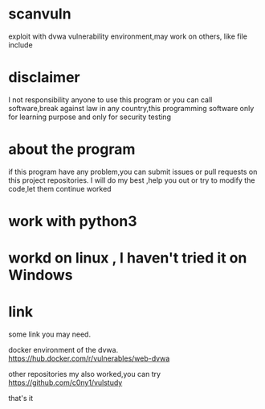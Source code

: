 # scanvuln
exploit with dvwa vulnerability environment,may work on others, like file include

# disclaimer
I not responsibility anyone to use this program or you can call software,break against law in any country,this programming software only for learning purpose and only for security testing

# about the program
if this program have any problem,you can submit issues or pull requests on this project repositories.
I will do my best ,help you out or try to modify the code,let them continue worked

# work with python3

# workd on linux , I haven't tried it on Windows

# link
some link you may need.

docker environment of the dvwa.
https://hub.docker.com/r/vulnerables/web-dvwa

other repositories my also worked,you can try
https://github.com/c0ny1/vulstudy

that's it
